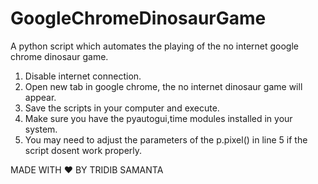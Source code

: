 # GoogleChromeDinosaurGame
A python script which automates the playing of the no internet google chrome dinosaur game.

1. Disable internet connection.
2. Open new tab in google chrome, the no internet dinosaur game will appear.
3. Save the scripts in your computer and execute. 
4. Make sure you have the pyautogui,time modules installed in your system.
5. You may need to adjust the parameters of the p.pixel() in line 5 if the script dosent work properly.

MADE WITH ♥ BY TRIDIB SAMANTA
